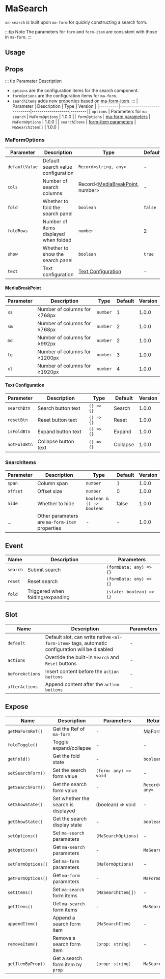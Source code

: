 # MaSearch

`ma-search` is built upon `ma-form` for quickly constructing a search form.

:::tip Note
The parameters for `form` and `form-item` are consistent with those in `ma-form`.
:::

## Usage
<DemoPreview dir="demos/ma-search" />

## Props
::: tip Parameter Description
- `options` are the configuration items for the search component.
- `formOptions` are the configuration items for `ma-form`.
- `searchItems` adds new properties based on [ma-form-item](ma-form#maformitem).
:::
| Parameter       | Description                          | Type         | Version    |
|----------|-----------------------------|-------------------|--------|
| `options` | Parameters for `ma-search`              | `MaFormOptions`   | 1.0.0 |
| `formOptions`  | [ma-form parameters](ma-form#props)  | `MaFormOptions` | 1.0.0 |
| `searchItems`  | [form-item parameters](#searchitems) | `MaSearchItem[]` | 1.0.0 |

### MaFormOptions
| Parameter        | Description       | Type                                                  | Default     | Version    |
|-----------|----------|-----------------------------------------------------|---------|-------|
| `defaultValue` | Default search value configuration  | `Record<string, any>`                               | -       | 1.0.0 |
| `cols` | Number of search columns   | Record<[MediaBreakPoint](#mediabreakpoint), number> | -       | 1.0.0 |
| `fold` | Whether to fold the search panel | `boolean`                                           | `false` | 1.0.0 |
| `foldRows` | Number of items displayed when folded  | `number`                                            | 2       | 1.0.0 |
| `show` | Whether to show the search panel | `boolean`                                           | `true`  | 1.0.0 |
| `text` | Text configuration     | [Text Configuration](#text-configuration)                                   | -       | 1.0.0 |

#### MediaBreakPoint
| Parameter   | Description           | Type       | Default | Version    |
|------|--------------|----------|-----|-------|
| `xs` | Number of columns for <768px  | `number` | 1   | 1.0.0 |
| `sm` | Number of columns for ≥768px  | `number` | 2   | 1.0.0 |
| `md` | Number of columns for ≥992px  | `number` | 2   | 1.0.0 |
| `lg` | Number of columns for ≥1200px     | `number` | 3   | 1.0.0 |
| `xl` | Number of columns for ≥1920px     | `number` | 4   | 1.0.0 |

#### Text Configuration
| Parameter           | Description        | Type         | Default | Version    |
|--------------|-----------|------------|----|-------|
| `searchBtn`  | Search button text  | `() => {}` | Search | 1.0.0 |
| `resetBtn`   | Reset button text  |  `() => {}`   | Reset | 1.0.0 |
| `isFoldBtn`  | Expand button text  |  `() => {}`   | Expand | 1.0.0 |
| `notFoldBtn` | Collapse button text  |  `() => {}`   | Collapse | 1.0.0 |

### SearchItems

| Parameter       | Description                     | Type                        | Default | Version    |
|----------|------------------------|---------------------------|---|-------|
| `span`   | Column span                  | `number`                  | 1 | 1.0.0 |
| `offset` | Offset size                   | `number`                  | 0 | 1.0.0 |
| `hide`   | Whether to hide                   | `boolean & () => boolean` | false | 1.0.0 |
| ...      | Other parameters are `ma-form-item` properties | -                         | - | 1.0.0 |

## Event

| Name              | Description       | Parameters                       |
|-----------------|----------|--------------------------|
| `search`       | Submit search     | `(formData: any) => {}`               |
| `reset`        | Reset search     | `(formData: any) => {}`  |
| `fold`        | Triggered when folding/expanding | `(state: boolean) => {}` |

## Slot

| Name              | Description                                   | Parameters |
|-----------------|--------------------------------------|----|
| `default`       | Default slot, can write native `<el-form-item>` tags, automatic configuration will be disabled | -  |
| `actions`        | Override the built-in `Search` and `Reset` buttons               | -  |
| `beforeActions`        | Insert content before the `action buttons`                      | -  |
| `afterActions`        | Append content after the `action buttons`                      | -  |

## Expose
| Name                | Description                 | Parameters                    | Return Value                   |
|-------------------|--------------------|-----------------------|-----------------------|
| `getMaFormRef()`  | Get the Ref of `ma-form`  | -                     | MaForm                |
| `foldToggle()`    | Toggle expand/collapse            | -                     | -                     |
| `getFold()`       | Get the fold state             | -                     | `boolean`             |
| `setSearchForm()` | Set the search form value            | `(form: any) => void` | -                     |
| `getSearchForm()` | Get the search form value            | -                     | `Record<string, any>` |
| `setShowState()`  | Set whether the search is displayed           | (boolean) => void     | -                     |
| `getShowState()`  | Get the search display state           | -                     | `boolean`             |
| `setOptions()`    | Set `ma-search` parameters  | `(MaSearchOptions)`   | -                     |
| `getOptions()`    | Get `ma-search` parameters  | -                     | `MaSearchOptions`     |
| `setFormOptions()`      | Set `ma-form` parameters    | `(MaFormOptions)`     | -                     |
| `getFormOptions()`      | Get `ma-form` parameters    | -                     | `MaFormOptions`       |
| `setItems()`      | Set `ma-search` form items | `(MaSearchItem[])`    | -                     |
| `getItems()`      | Get `ma-search` form items | -                     | `MaSearchItem`                     |
| `appendItem()`    | Append a search form item              | `(MaSearchItem)`        | -                     |
| `removeItem()`    | Remove a search form item              | `(prop: string)`      | -                     |
| `getItemByProp()` | Get a search form item by `prop`     | `(prop: string)`      | `MaSearchItem`          |